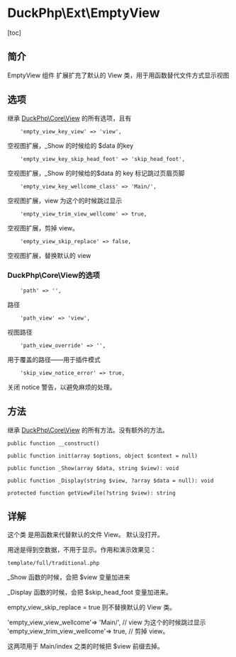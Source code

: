 # DuckPhp\Ext\EmptyView
[toc]

## 简介
EmptyView 组件 扩展扩充了默认的 View 类，用于用函数替代文件方式显示视图
## 选项

继承 [DuckPhp\Core\View](Core-View.md) 的所有选项，且有

        'empty_view_key_view' => 'view',
空视图扩展，_Show 的时候给的 $data 的key

        'empty_view_key_skip_head_foot' => 'skip_head_foot',
空视图扩展，_Show 的时候给的$data 的 key 标记跳过页眉页脚

        'empty_view_key_wellcome_class' => 'Main/',
空视图扩展，view 为这个的时候跳过显示

        'empty_view_trim_view_wellcome' => true,
空视图扩展，剪掉 view。 

        'empty_view_skip_replace' => false,
空视图扩展，替换默认的 view

### DuckPhp\Core\View的选项

        'path' => '',
路径

        'path_view' => 'view',
视图路径

        'path_view_override' => '',
用于覆盖的路径——用于插件模式

        'skip_view_notice_error' => true,
关闭 notice 警告，以避免麻烦的处理。


## 方法

继承 [DuckPhp\Core\View](Core-View.md) 的所有方法。没有额外的方法。

    public function __construct()
    
    public function init(array $options, object $context = null)
    
    public function _Show(array $data, string $view): void
    
    public function _Display(string $view, ?array $data = null): void
    
    protected function getViewFile(?string $view): string

## 详解

这个类 是用函数来代替默认的文件 View。 默认没打开。

用途是得到空数据，不用于显示。作用和演示效果见：

`template/full/traditional.php`

_Show 函数的时候，会把 $view 变量加进来

_Display 函数的时候，会把 $skip_head_foot 变量加进来。

empty_view_skip_replace  = true 则不替换默认的 View 类。


'empty_view_view_wellcome'=> 'Main/', // view 为这个的时候跳过显示
'empty_view_trim_view_wellcome'=> true,     // 剪掉 view。 

这两项用于 Main/index 之类的时候把 $view 前缀去掉。    





